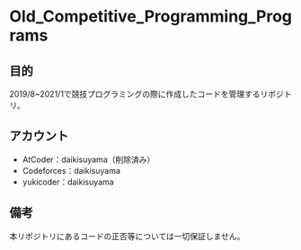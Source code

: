 # Old_Competitive_Programming_Programs

## 目的

2019/8~2021/1で競技プログラミングの際に作成したコードを管理するリポジトリ。

## アカウント

- AtCoder：daikisuyama（削除済み）
- Codeforces：daikisuyama
- yukicoder：daikisuyama

## 備考

本リポジトリにあるコードの正否等については一切保証しません。
